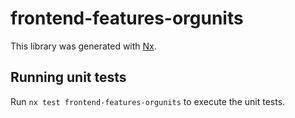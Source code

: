 # frontend-features-orgunits

This library was generated with [Nx](https://nx.dev).

## Running unit tests

Run `nx test frontend-features-orgunits` to execute the unit tests.
